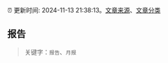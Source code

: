 :alarm_clock: 更新时间: 2024-11-13 21:38:13。[文章来源](/README.md)、[文章分类](/TAGS.md)

## 报告


> 关键字：`报告`、`月报`



